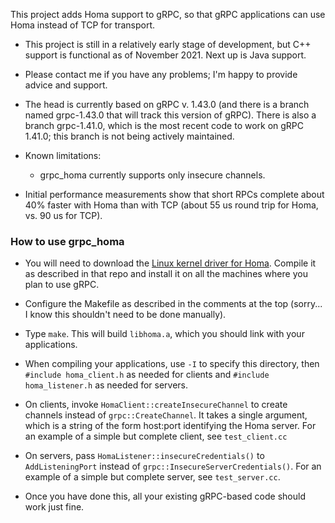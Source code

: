This project adds Homa support to gRPC, so that gRPC applications can use
Homa instead of TCP for transport.

- This project is still in a relatively early stage of development, but C++
  support is functional as of November 2021. Next up is Java support.

- Please contact me if you have any problems; I'm happy to provide
  advice and support.

- The head is currently based on gRPC v. 1.43.0 (and there is a branch
  named grpc-1.43.0 that will track this version of gRPC). There is
  also a branch grpc-1.41.0, which is the most recent code to work
  on gRPC 1.41.0; this branch is not being actively
  maintained.
  
- Known limitations:
  - grpc_homa currently supports only insecure channels.

- Initial performance measurements show that short RPCs complete about
  40% faster with Homa than with TCP (about 55 us round trip for Homa,
  vs. 90 us for TCP).

### How to use grpc_homa
- You will need to download the
  [Linux kernel driver for Homa](https://github.com/PlatformLab/HomaModule).
  Compile it as described in that repo and install it on all the machines
  where you plan to use gRPC.
  
- Configure the Makefile as described in the comments at the top (sorry...
  I know this shouldn't need to be done manually).

- Type `make`. This will build `libhoma.a`, which you should link with
  your applications.

- When compiling your applications, use `-I` to specify this directory,
  then `#include homa_client.h` as needed for clients and
  `#include homa_listener.h` as needed for servers.

- On clients, invoke `HomaClient::createInsecureChannel` to create
  channels instead of `grpc::CreateChannel`. It takes a single argument,
  which is a string of the form host:port identifying the Homa server.
  For an example of a simple but complete client, see `test_client.cc`

- On servers, pass `HomaListener::insecureCredentials()` to
  `AddListeningPort` instead of `grpc::InsecureServerCredentials()`.
  For an example of a simple but complete server, see `test_server.cc`.

- Once you have done this, all your existing gRPC-based code should
  work just fine.
